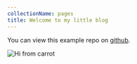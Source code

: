 ```yaml
---
collectionName: pages
title: Welcome to my little blog
---
```



You can view this example repo on [github](https://github.com/erikdstock/gatsby-ts-2019).



![Hi from carrot](/assets/img_00000000-current.png)
